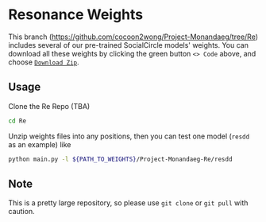 <!--
 * @Author: Conghao Wong
 * @Date: 2023-03-28 09:14:00
 * @LastEditors: Conghao Wong
 * @LastEditTime: 2024-10-12 09:49:23
 * @Description: file content
 * @Github: https://cocoon2wong.github.io
 * Copyright 2023 Conghao Wong, All Rights Reserved.
-->

# Resonance Weights

This branch (https://github.com/cocoon2wong/Project-Monandaeg/tree/Re) includes several of our pre-trained SocialCircle models' weights.
You can download all these weights by clicking the green button `<> Code` above, and choose [`Download Zip`](https://github.com/cocoon2wong/Project-Monandaeg/archive/refs/heads/Re.zip).

## Usage

Clone the Re Repo (TBA)

```bash
cd Re
```

Unzip weights files into any positions, then you can test one model (`resdd` as an example) like

```bash
python main.py -l ${PATH_TO_WEIGHTS}/Project-Monandaeg-Re/resdd
```

## Note

This is a pretty large repository, so please use `git clone` or `git pull` with caution.
